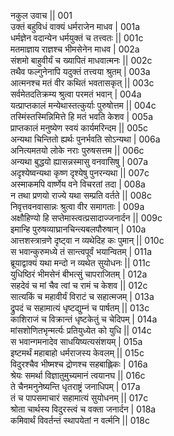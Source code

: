 नकुल उवाच ||	001    
उक्तं बहुविधं वाक्यं धर्मराजेन माधव |	001a  
धर्मज्ञेन वदान्येन धर्मयुक्तं च तत्त्वतः ||	001c  
मतमाज्ञाय राज्ञश्च भीमसेनेन माधव |	002a  
संशमो बाहुवीर्यं च ख्यापितं माधवात्मनः ||	002c  
तथैव फल्गुनेनापि यदुक्तं तत्त्वया श्रुतम् |	003a  
आत्मनश्च मतं वीर कथितं भवतासकृत् ||	003c  
सर्वमेतदतिक्रम्य श्रुत्वा परमतं भवान् |	004a  
यत्प्राप्तकालं मन्येथास्तत्कुर्याः पुरुषोत्तम ||	004c  
तस्मिंस्तस्मिन्निमित्ते हि मतं भवति केशव |	005a  
प्राप्तकालं मनुष्येण स्वयं कार्यमरिन्दम ||	005c  
अन्यथा चिन्तितो ह्यर्थः पुनर्भवति सोऽन्यथा |	006a  
अनित्यमतयो लोके नराः पुरुषसत्तम ||	006c  
अन्यथा बुद्धयो ह्यासन्नस्मासु वनवासिषु |	007a  
अदृश्येष्वन्यथा कृष्ण दृश्येषु पुनरन्यथा ||	007c  
अस्माकमपि वार्ष्णेय वने विचरतां तदा |	008a  
न तथा प्रणयो राज्ये यथा सम्प्रति वर्तते ||	008c  
निवृत्तवनवासान्नः श्रुत्वा वीर समागताः |	009a  
अक्षौहिण्यो हि सप्तेमास्त्वत्प्रसादाज्जनार्दन ||	009c  
इमान्हि पुरुषव्याघ्रानचिन्त्यबलपौरुषान् |	010a  
आत्तशस्त्रान्रणे दृष्ट्वा न व्यथेदिह कः पुमान् ||	010c  
स भवान्कुरुमध्ये तं सान्त्वपूर्वं भयान्वितम् |	011a  
ब्रूयाद्वाक्यं यथा मन्दो न व्यथेत सुयोधनः ||	011c  
युधिष्ठिरं भीमसेनं बीभत्सुं चापराजितम् |	012a  
सहदेवं च मां चैव त्वां च रामं च केशव ||	012c  
सात्यकिं च महावीर्यं विराटं च सहात्मजम् |	013a  
द्रुपदं च सहामात्यं धृष्टद्युम्नं च पार्षतम् ||	013c  
काशिराजं च विक्रान्तं धृष्टकेतुं च चेदिपम् |	014a  
मांसशोणितभृन्मर्त्यः प्रतियुध्येत को युधि ||	014c  
स भवान्गमनादेव साधयिष्यत्यसंशयम् |	015a  
इष्टमर्थं महाबाहो धर्मराजस्य केवलम् ||	015c  
विदुरश्चैव भीष्मश्च द्रोणश्च सहबाह्लिकः |	016a  
श्रेयः समर्था विज्ञातुमुच्यमानं त्वयानघ ||	016c  
ते चैनमनुनेष्यन्ति धृतराष्ट्रं जनाधिपम् |	017a  
तं च पापसमाचारं सहामात्यं सुयोधनम् ||	017c  
श्रोता चार्थस्य विदुरस्त्वं च वक्ता जनार्दन |	018a  
कमिवार्थं विवर्तन्तं स्थापयेतां न वर्त्मनि ||	018c  
